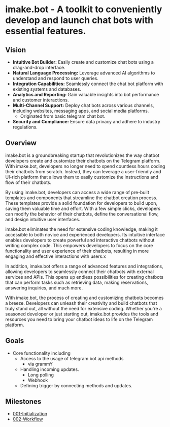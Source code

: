 # imake.bot - A toolkit to conveniently develop and launch chat bots with essential features.

## Vision

- **Intuitive Bot Builder:** Easily create and customize chat bots using a drag-and-drop interface.
- **Natural Language Processing:** Leverage advanced AI algorithms to understand and respond to user queries.
- **Integration Capabilities:** Seamlessly connect the chat bot platform with existing systems and databases.
- **Analytics and Reporting:** Gain valuable insights into bot performance and customer interactions.
- **Multi-Channel Support:** Deploy chat bots across various channels, including websites, messaging apps, and social media platforms.
  - Originated from basic telegram chat bot.
- **Security and Compliance:** Ensure data privacy and adhere to industry regulations.

## Overview

imake.bot is a groundbreaking startup that revolutionizes the way chatbot developers create and customize their chatbots on the Telegram platform. With imake.bot, developers no longer need to spend countless hours coding their chatbots from scratch. Instead, they can leverage a user-friendly and UI-rich platform that allows them to easily customize the instructions and flow of their chatbots.

By using imake.bot, developers can access a wide range of pre-built templates and components that streamline the chatbot creation process. These templates provide a solid foundation for developers to build upon, saving them valuable time and effort. With a few simple clicks, developers can modify the behavior of their chatbots, define the conversational flow, and design intuitive user interfaces.

imake.bot eliminates the need for extensive coding knowledge, making it accessible to both novice and experienced developers. Its intuitive interface enables developers to create powerful and interactive chatbots without writing complex code. This empowers developers to focus on the core functionality and user experience of their chatbots, resulting in more engaging and effective interactions with users.x

In addition, imake.bot offers a range of advanced features and integrations, allowing developers to seamlessly connect their chatbots with external services and APIs. This opens up endless possibilities for creating chatbots that can perform tasks such as retrieving data, making reservations, answering inquiries, and much more.

With imake.bot, the process of creating and customizing chatbots becomes a breeze. Developers can unleash their creativity and build chatbots that truly stand out, all without the need for extensive coding. Whether you're a seasoned developer or just starting out, imake.bot provides the tools and resources you need to bring your chatbot ideas to life on the Telegram platform.

## Goals

- Core functionality including
  - Access to the usage of telegram bot api methods
    - via grammY
  - Handling incoming updates.
    - Long polling
    - Webhook
  - Defining trigger by connecting methods and updates.

## Milestones

- [001-Initialization](/pm/milestones/001-Initialization.md)
- [002-Workflow](/pm/milestones/002-Workflow.md)
